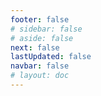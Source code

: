 ```yaml
---
footer: false
# sidebar: false
# aside: false
next: false
lastUpdated: false
navbar: false
# layout: doc
---
```


<script setup>
const chatPrompts = [
  // Бизнес-услуги (первый блок)
  { id: "1", text: "Company registration in UAE", category: "business" },
  { id: "2", text: "Mainland company setup", category: "business" },
  { id: "3", text: "Free zone company registration", category: "business" },
  { id: "4", text: "Offshore company formation", category: "business" },
  { id: "5", text: "UAE freelance visa", category: "business" },
  { id: "6", text: "Dubai business license", category: "business" },
  { id: "7", text: "UAE trade license requirements", category: "business" },
  { id: "23", text: "UAE business setup", category: "business" },
  { id: "24", text: "Dubai free zones", category: "business" },
  { id: "25", text: "UAE company registration", category: "business" },
  { id: "26", text: "UAE freelance visa", category: "business" },
  
  // Визы и иммиграция
  { id: "8", text: "UAE Golden Visa application", category: "visa" },
  { id: "9", text: "UAE employment visa", category: "visa" },
  { id: "10", text: "Family visa sponsorship in UAE", category: "visa" },
  { id: "11", text: "Visa medical test requirements", category: "visa" },
  { id: "12", text: "UAE residency visa process", category: "visa" },
  { id: "27", text: "UAE visa requirements", category: "visa" },
  
  // Юридические и документы
  { id: "13", text: "Emirates ID application", category: "legal" },
  { id: "14", text: "UAE document attestation", category: "legal" },
  { id: "15", text: "Power of Attorney in UAE", category: "legal" },
  { id: "16", text: "UAE business contract review", category: "legal" },
  { id: "40", text: "Emirates ID renewal", category: "legal" },
  
  // Финансовые услуги
  { id: "17", text: "UAE corporate bank account", category: "finance" },
  { id: "18", text: "UAE tax registration (VAT)", category: "finance" },
  { id: "19", text: "Accounting services in UAE", category: "finance" },
  { id: "20", text: "UAE Economic Substance Regulations", category: "finance" },
  { id: "41", text: "UAE banking services", category: "finance" },
  
  // Недвижимость и услуги
  { id: "21", text: "UAE property investment", category: "property" },
  { id: "22", text: "Dubai office space rental", category: "property" },

  // Здравоохранение
  { id: "47", text: "UAE health insurance", category: "healthcare" },
  { id: "48", text: "Best hospitals in Dubai", category: "healthcare" },
  { id: "49", text: "Medical check-up UAE", category: "healthcare" },
  
  // Туризм и развлечения (в конце)
  { id: "28", text: "Dubai tourist attractions", category: "travel" },
  { id: "29", text: "Expo City Dubai", category: "attractions" },
  { id: "30", text: "Dubai Frame tickets", category: "attractions" },
  { id: "31", text: "Burj Khalifa tickets", category: "attractions" },
  { id: "32", text: "Museum of the Future", category: "attractions" },
  { id: "33", text: "Abu Dhabi Louvre", category: "attractions" },
  { id: "34", text: "Ferrari World Abu Dhabi", category: "attractions" },
  { id: "35", text: "Dubai Mall shopping", category: "shopping" },
]
</script>

<AIChat :prompts="chatPrompts" />
